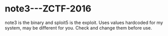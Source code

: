 # note3---ZCTF-2016
note3 is the binary and sploit5 is the exploit.
Uses values hardcoded for my system, may be different for you. Check and change them before use.
